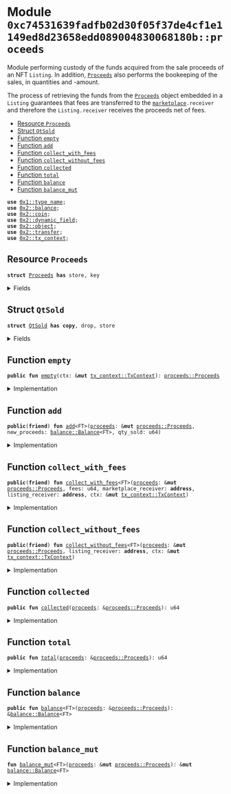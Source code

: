 <a name="0xc74531639fadfb02d30f05f37de4cf1e1149ed8d23658edd089004830068180b_proceeds"></a>

# Module `0xc74531639fadfb02d30f05f37de4cf1e1149ed8d23658edd089004830068180b::proceeds`

Module performing custody of the funds acquired from the sale proceeds of
an NFT <code>Listing</code>. In addition, <code><a href="proceeds.md#0xc74531639fadfb02d30f05f37de4cf1e1149ed8d23658edd089004830068180b_proceeds_Proceeds">Proceeds</a></code> also performs the bookeeping
of the sales, in quantities and <FT>-amount.

The process of retrieving the funds from the <code><a href="proceeds.md#0xc74531639fadfb02d30f05f37de4cf1e1149ed8d23658edd089004830068180b_proceeds_Proceeds">Proceeds</a></code> object embedded in
a <code>Listing</code> guarantees that fees are transferred to the <code><a href="marketplace.md#0xc74531639fadfb02d30f05f37de4cf1e1149ed8d23658edd089004830068180b_marketplace">marketplace</a>.receiver</code>
and therefore the <code>Listing.receiver</code> receives the proceeds net of fees.

- [Resource `Proceeds`](#0xc74531639fadfb02d30f05f37de4cf1e1149ed8d23658edd089004830068180b_proceeds_Proceeds)
- [Struct `QtSold`](#0xc74531639fadfb02d30f05f37de4cf1e1149ed8d23658edd089004830068180b_proceeds_QtSold)
- [Function `empty`](#0xc74531639fadfb02d30f05f37de4cf1e1149ed8d23658edd089004830068180b_proceeds_empty)
- [Function `add`](#0xc74531639fadfb02d30f05f37de4cf1e1149ed8d23658edd089004830068180b_proceeds_add)
- [Function `collect_with_fees`](#0xc74531639fadfb02d30f05f37de4cf1e1149ed8d23658edd089004830068180b_proceeds_collect_with_fees)
- [Function `collect_without_fees`](#0xc74531639fadfb02d30f05f37de4cf1e1149ed8d23658edd089004830068180b_proceeds_collect_without_fees)
- [Function `collected`](#0xc74531639fadfb02d30f05f37de4cf1e1149ed8d23658edd089004830068180b_proceeds_collected)
- [Function `total`](#0xc74531639fadfb02d30f05f37de4cf1e1149ed8d23658edd089004830068180b_proceeds_total)
- [Function `balance`](#0xc74531639fadfb02d30f05f37de4cf1e1149ed8d23658edd089004830068180b_proceeds_balance)
- [Function `balance_mut`](#0xc74531639fadfb02d30f05f37de4cf1e1149ed8d23658edd089004830068180b_proceeds_balance_mut)

<pre><code><b>use</b> <a href="">0x1::type_name</a>;
<b>use</b> <a href="">0x2::balance</a>;
<b>use</b> <a href="">0x2::coin</a>;
<b>use</b> <a href="">0x2::dynamic_field</a>;
<b>use</b> <a href="">0x2::object</a>;
<b>use</b> <a href="">0x2::transfer</a>;
<b>use</b> <a href="">0x2::tx_context</a>;
</code></pre>

<a name="0xc74531639fadfb02d30f05f37de4cf1e1149ed8d23658edd089004830068180b_proceeds_Proceeds"></a>

## Resource `Proceeds`

<pre><code><b>struct</b> <a href="proceeds.md#0xc74531639fadfb02d30f05f37de4cf1e1149ed8d23658edd089004830068180b_proceeds_Proceeds">Proceeds</a> <b>has</b> store, key
</code></pre>

<details>
<summary>Fields</summary>

<dl>
<dt>
<code>id: <a href="_UID">object::UID</a></code>
</dt>
<dd>

</dd>
<dt>
<code>qt_sold: <a href="proceeds.md#0xc74531639fadfb02d30f05f37de4cf1e1149ed8d23658edd089004830068180b_proceeds_QtSold">proceeds::QtSold</a></code>
</dt>
<dd>

</dd>
</dl>

</details>

<a name="0xc74531639fadfb02d30f05f37de4cf1e1149ed8d23658edd089004830068180b_proceeds_QtSold"></a>

## Struct `QtSold`

<pre><code><b>struct</b> <a href="proceeds.md#0xc74531639fadfb02d30f05f37de4cf1e1149ed8d23658edd089004830068180b_proceeds_QtSold">QtSold</a> <b>has</b> <b>copy</b>, drop, store
</code></pre>

<details>
<summary>Fields</summary>

<dl>
<dt>
<code>collected: u64</code>
</dt>
<dd>

</dd>
<dt>
<code>total: u64</code>
</dt>
<dd>

</dd>
</dl>

</details>

<a name="0xc74531639fadfb02d30f05f37de4cf1e1149ed8d23658edd089004830068180b_proceeds_empty"></a>

## Function `empty`

<pre><code><b>public</b> <b>fun</b> <a href="proceeds.md#0xc74531639fadfb02d30f05f37de4cf1e1149ed8d23658edd089004830068180b_proceeds_empty">empty</a>(ctx: &<b>mut</b> <a href="_TxContext">tx_context::TxContext</a>): <a href="proceeds.md#0xc74531639fadfb02d30f05f37de4cf1e1149ed8d23658edd089004830068180b_proceeds_Proceeds">proceeds::Proceeds</a>
</code></pre>

<details>
<summary>Implementation</summary>

<pre><code><b>public</b> <b>fun</b> <a href="proceeds.md#0xc74531639fadfb02d30f05f37de4cf1e1149ed8d23658edd089004830068180b_proceeds_empty">empty</a>(
    ctx: &<b>mut</b> TxContext,
): <a href="proceeds.md#0xc74531639fadfb02d30f05f37de4cf1e1149ed8d23658edd089004830068180b_proceeds_Proceeds">Proceeds</a> {
    <a href="proceeds.md#0xc74531639fadfb02d30f05f37de4cf1e1149ed8d23658edd089004830068180b_proceeds_Proceeds">Proceeds</a> {
        id: <a href="_new">object::new</a>(ctx),
        qt_sold: <a href="proceeds.md#0xc74531639fadfb02d30f05f37de4cf1e1149ed8d23658edd089004830068180b_proceeds_QtSold">QtSold</a> {collected: 0, total: 0},
    }
}
</code></pre>

</details>

<a name="0xc74531639fadfb02d30f05f37de4cf1e1149ed8d23658edd089004830068180b_proceeds_add"></a>

## Function `add`

<pre><code><b>public</b>(<b>friend</b>) <b>fun</b> <a href="proceeds.md#0xc74531639fadfb02d30f05f37de4cf1e1149ed8d23658edd089004830068180b_proceeds_add">add</a>&lt;FT&gt;(<a href="proceeds.md#0xc74531639fadfb02d30f05f37de4cf1e1149ed8d23658edd089004830068180b_proceeds">proceeds</a>: &<b>mut</b> <a href="proceeds.md#0xc74531639fadfb02d30f05f37de4cf1e1149ed8d23658edd089004830068180b_proceeds_Proceeds">proceeds::Proceeds</a>, new_proceeds: <a href="_Balance">balance::Balance</a>&lt;FT&gt;, qty_sold: u64)
</code></pre>

<details>
<summary>Implementation</summary>

<pre><code><b>public</b>(<b>friend</b>) <b>fun</b> <a href="proceeds.md#0xc74531639fadfb02d30f05f37de4cf1e1149ed8d23658edd089004830068180b_proceeds_add">add</a>&lt;FT&gt;(
    <a href="proceeds.md#0xc74531639fadfb02d30f05f37de4cf1e1149ed8d23658edd089004830068180b_proceeds">proceeds</a>: &<b>mut</b> <a href="proceeds.md#0xc74531639fadfb02d30f05f37de4cf1e1149ed8d23658edd089004830068180b_proceeds_Proceeds">Proceeds</a>,
    new_proceeds: Balance&lt;FT&gt;,
    qty_sold: u64,
) {
    <a href="proceeds.md#0xc74531639fadfb02d30f05f37de4cf1e1149ed8d23658edd089004830068180b_proceeds">proceeds</a>.qt_sold.total = <a href="proceeds.md#0xc74531639fadfb02d30f05f37de4cf1e1149ed8d23658edd089004830068180b_proceeds">proceeds</a>.qt_sold.total + qty_sold;

    <b>let</b> marker = <a href="_get">type_name::get</a>&lt;FT&gt;();
    <b>let</b> missing_df = !df::exists_with_type&lt;TypeName, Balance&lt;FT&gt;&gt;(
        &<a href="proceeds.md#0xc74531639fadfb02d30f05f37de4cf1e1149ed8d23658edd089004830068180b_proceeds">proceeds</a>.id, marker
    );

    <b>if</b> (missing_df) {
        df::add&lt;TypeName, Balance&lt;FT&gt;&gt;(
            &<b>mut</b> <a href="proceeds.md#0xc74531639fadfb02d30f05f37de4cf1e1149ed8d23658edd089004830068180b_proceeds">proceeds</a>.id,
            marker,
            new_proceeds,
        )
    } <b>else</b> {
        <b>let</b> <a href="">balance</a> = <a href="proceeds.md#0xc74531639fadfb02d30f05f37de4cf1e1149ed8d23658edd089004830068180b_proceeds_balance_mut">balance_mut</a>&lt;FT&gt;(<a href="proceeds.md#0xc74531639fadfb02d30f05f37de4cf1e1149ed8d23658edd089004830068180b_proceeds">proceeds</a>);

        <a href="_join">balance::join</a>(
            <a href="">balance</a>,
            new_proceeds
        );
    }
}
</code></pre>

</details>

<a name="0xc74531639fadfb02d30f05f37de4cf1e1149ed8d23658edd089004830068180b_proceeds_collect_with_fees"></a>

## Function `collect_with_fees`

<pre><code><b>public</b>(<b>friend</b>) <b>fun</b> <a href="proceeds.md#0xc74531639fadfb02d30f05f37de4cf1e1149ed8d23658edd089004830068180b_proceeds_collect_with_fees">collect_with_fees</a>&lt;FT&gt;(<a href="proceeds.md#0xc74531639fadfb02d30f05f37de4cf1e1149ed8d23658edd089004830068180b_proceeds">proceeds</a>: &<b>mut</b> <a href="proceeds.md#0xc74531639fadfb02d30f05f37de4cf1e1149ed8d23658edd089004830068180b_proceeds_Proceeds">proceeds::Proceeds</a>, fees: u64, marketplace_receiver: <b>address</b>, listing_receiver: <b>address</b>, ctx: &<b>mut</b> <a href="_TxContext">tx_context::TxContext</a>)
</code></pre>

<details>
<summary>Implementation</summary>

<pre><code><b>public</b>(<b>friend</b>) <b>fun</b> <a href="proceeds.md#0xc74531639fadfb02d30f05f37de4cf1e1149ed8d23658edd089004830068180b_proceeds_collect_with_fees">collect_with_fees</a>&lt;FT&gt;(
    <a href="proceeds.md#0xc74531639fadfb02d30f05f37de4cf1e1149ed8d23658edd089004830068180b_proceeds">proceeds</a>: &<b>mut</b> <a href="proceeds.md#0xc74531639fadfb02d30f05f37de4cf1e1149ed8d23658edd089004830068180b_proceeds_Proceeds">Proceeds</a>,
    fees: u64,
    marketplace_receiver: <b>address</b>,
    listing_receiver: <b>address</b>,
    ctx: &<b>mut</b> TxContext,
) {
    <b>let</b> <a href="">balance</a> = <a href="proceeds.md#0xc74531639fadfb02d30f05f37de4cf1e1149ed8d23658edd089004830068180b_proceeds_balance_mut">balance_mut</a>&lt;FT&gt;(<a href="proceeds.md#0xc74531639fadfb02d30f05f37de4cf1e1149ed8d23658edd089004830068180b_proceeds">proceeds</a>);
    <b>let</b> fee_balance = <a href="_split">balance::split</a>&lt;FT&gt;(
        <a href="">balance</a>,
        fees,
    );

    <b>let</b> fee = <a href="_from_balance">coin::from_balance</a>(fee_balance, ctx);

    <a href="_public_transfer">transfer::public_transfer</a>(
        fee,
        marketplace_receiver,
    );

    <b>let</b> balance_value = <a href="_value">balance::value</a>(<a href="">balance</a>);

    // Take the whole <a href="">balance</a>
    <b>let</b> proceeds_balance = <a href="_split">balance::split</a>&lt;FT&gt;(
        <a href="">balance</a>,
        balance_value,
    );

    <b>let</b> proceeds_coin = <a href="_from_balance">coin::from_balance</a>(proceeds_balance, ctx);

    <a href="_public_transfer">transfer::public_transfer</a>(
        proceeds_coin,
        listing_receiver,
    );
}
</code></pre>

</details>

<a name="0xc74531639fadfb02d30f05f37de4cf1e1149ed8d23658edd089004830068180b_proceeds_collect_without_fees"></a>

## Function `collect_without_fees`

<pre><code><b>public</b>(<b>friend</b>) <b>fun</b> <a href="proceeds.md#0xc74531639fadfb02d30f05f37de4cf1e1149ed8d23658edd089004830068180b_proceeds_collect_without_fees">collect_without_fees</a>&lt;FT&gt;(<a href="proceeds.md#0xc74531639fadfb02d30f05f37de4cf1e1149ed8d23658edd089004830068180b_proceeds">proceeds</a>: &<b>mut</b> <a href="proceeds.md#0xc74531639fadfb02d30f05f37de4cf1e1149ed8d23658edd089004830068180b_proceeds_Proceeds">proceeds::Proceeds</a>, listing_receiver: <b>address</b>, ctx: &<b>mut</b> <a href="_TxContext">tx_context::TxContext</a>)
</code></pre>

<details>
<summary>Implementation</summary>

<pre><code><b>public</b>(<b>friend</b>) <b>fun</b> <a href="proceeds.md#0xc74531639fadfb02d30f05f37de4cf1e1149ed8d23658edd089004830068180b_proceeds_collect_without_fees">collect_without_fees</a>&lt;FT&gt;(
    <a href="proceeds.md#0xc74531639fadfb02d30f05f37de4cf1e1149ed8d23658edd089004830068180b_proceeds">proceeds</a>: &<b>mut</b> <a href="proceeds.md#0xc74531639fadfb02d30f05f37de4cf1e1149ed8d23658edd089004830068180b_proceeds_Proceeds">Proceeds</a>,
    listing_receiver: <b>address</b>,
    ctx: &<b>mut</b> TxContext,
) {
    <b>let</b> <a href="">balance</a> = <a href="proceeds.md#0xc74531639fadfb02d30f05f37de4cf1e1149ed8d23658edd089004830068180b_proceeds_balance_mut">balance_mut</a>&lt;FT&gt;(<a href="proceeds.md#0xc74531639fadfb02d30f05f37de4cf1e1149ed8d23658edd089004830068180b_proceeds">proceeds</a>);
    <b>let</b> balance_value = <a href="_value">balance::value</a>(<a href="">balance</a>);

    // Take the whole <a href="">balance</a>
    <b>let</b> proceeds_balance = <a href="_split">balance::split</a>&lt;FT&gt;(
        <a href="">balance</a>,
        balance_value,
    );

    <b>let</b> proceeds_coin = <a href="_from_balance">coin::from_balance</a>(proceeds_balance, ctx);

    <a href="_public_transfer">transfer::public_transfer</a>(
        proceeds_coin,
        listing_receiver,
    );
}
</code></pre>

</details>

<a name="0xc74531639fadfb02d30f05f37de4cf1e1149ed8d23658edd089004830068180b_proceeds_collected"></a>

## Function `collected`

<pre><code><b>public</b> <b>fun</b> <a href="proceeds.md#0xc74531639fadfb02d30f05f37de4cf1e1149ed8d23658edd089004830068180b_proceeds_collected">collected</a>(<a href="proceeds.md#0xc74531639fadfb02d30f05f37de4cf1e1149ed8d23658edd089004830068180b_proceeds">proceeds</a>: &<a href="proceeds.md#0xc74531639fadfb02d30f05f37de4cf1e1149ed8d23658edd089004830068180b_proceeds_Proceeds">proceeds::Proceeds</a>): u64
</code></pre>

<details>
<summary>Implementation</summary>

<pre><code><b>public</b> <b>fun</b> <a href="proceeds.md#0xc74531639fadfb02d30f05f37de4cf1e1149ed8d23658edd089004830068180b_proceeds_collected">collected</a>(<a href="proceeds.md#0xc74531639fadfb02d30f05f37de4cf1e1149ed8d23658edd089004830068180b_proceeds">proceeds</a>: &<a href="proceeds.md#0xc74531639fadfb02d30f05f37de4cf1e1149ed8d23658edd089004830068180b_proceeds_Proceeds">Proceeds</a>): u64 {
    <a href="proceeds.md#0xc74531639fadfb02d30f05f37de4cf1e1149ed8d23658edd089004830068180b_proceeds">proceeds</a>.qt_sold.collected
}
</code></pre>

</details>

<a name="0xc74531639fadfb02d30f05f37de4cf1e1149ed8d23658edd089004830068180b_proceeds_total"></a>

## Function `total`

<pre><code><b>public</b> <b>fun</b> <a href="proceeds.md#0xc74531639fadfb02d30f05f37de4cf1e1149ed8d23658edd089004830068180b_proceeds_total">total</a>(<a href="proceeds.md#0xc74531639fadfb02d30f05f37de4cf1e1149ed8d23658edd089004830068180b_proceeds">proceeds</a>: &<a href="proceeds.md#0xc74531639fadfb02d30f05f37de4cf1e1149ed8d23658edd089004830068180b_proceeds_Proceeds">proceeds::Proceeds</a>): u64
</code></pre>

<details>
<summary>Implementation</summary>

<pre><code><b>public</b> <b>fun</b> <a href="proceeds.md#0xc74531639fadfb02d30f05f37de4cf1e1149ed8d23658edd089004830068180b_proceeds_total">total</a>(<a href="proceeds.md#0xc74531639fadfb02d30f05f37de4cf1e1149ed8d23658edd089004830068180b_proceeds">proceeds</a>: &<a href="proceeds.md#0xc74531639fadfb02d30f05f37de4cf1e1149ed8d23658edd089004830068180b_proceeds_Proceeds">Proceeds</a>): u64 {
    <a href="proceeds.md#0xc74531639fadfb02d30f05f37de4cf1e1149ed8d23658edd089004830068180b_proceeds">proceeds</a>.qt_sold.total
}
</code></pre>

</details>

<a name="0xc74531639fadfb02d30f05f37de4cf1e1149ed8d23658edd089004830068180b_proceeds_balance"></a>

## Function `balance`

<pre><code><b>public</b> <b>fun</b> <a href="">balance</a>&lt;FT&gt;(<a href="proceeds.md#0xc74531639fadfb02d30f05f37de4cf1e1149ed8d23658edd089004830068180b_proceeds">proceeds</a>: &<a href="proceeds.md#0xc74531639fadfb02d30f05f37de4cf1e1149ed8d23658edd089004830068180b_proceeds_Proceeds">proceeds::Proceeds</a>): &<a href="_Balance">balance::Balance</a>&lt;FT&gt;
</code></pre>

<details>
<summary>Implementation</summary>

<pre><code><b>public</b> <b>fun</b> <a href="">balance</a>&lt;FT&gt;(<a href="proceeds.md#0xc74531639fadfb02d30f05f37de4cf1e1149ed8d23658edd089004830068180b_proceeds">proceeds</a>: &<a href="proceeds.md#0xc74531639fadfb02d30f05f37de4cf1e1149ed8d23658edd089004830068180b_proceeds_Proceeds">Proceeds</a>): &Balance&lt;FT&gt; {
    df::borrow(
        &<a href="proceeds.md#0xc74531639fadfb02d30f05f37de4cf1e1149ed8d23658edd089004830068180b_proceeds">proceeds</a>.id,
        <a href="_get">type_name::get</a>&lt;FT&gt;(),
    )
}
</code></pre>

</details>

<a name="0xc74531639fadfb02d30f05f37de4cf1e1149ed8d23658edd089004830068180b_proceeds_balance_mut"></a>

## Function `balance_mut`

<pre><code><b>fun</b> <a href="proceeds.md#0xc74531639fadfb02d30f05f37de4cf1e1149ed8d23658edd089004830068180b_proceeds_balance_mut">balance_mut</a>&lt;FT&gt;(<a href="proceeds.md#0xc74531639fadfb02d30f05f37de4cf1e1149ed8d23658edd089004830068180b_proceeds">proceeds</a>: &<b>mut</b> <a href="proceeds.md#0xc74531639fadfb02d30f05f37de4cf1e1149ed8d23658edd089004830068180b_proceeds_Proceeds">proceeds::Proceeds</a>): &<b>mut</b> <a href="_Balance">balance::Balance</a>&lt;FT&gt;
</code></pre>

<details>
<summary>Implementation</summary>

<pre><code><b>fun</b> <a href="proceeds.md#0xc74531639fadfb02d30f05f37de4cf1e1149ed8d23658edd089004830068180b_proceeds_balance_mut">balance_mut</a>&lt;FT&gt;(
    <a href="proceeds.md#0xc74531639fadfb02d30f05f37de4cf1e1149ed8d23658edd089004830068180b_proceeds">proceeds</a>: &<b>mut</b> <a href="proceeds.md#0xc74531639fadfb02d30f05f37de4cf1e1149ed8d23658edd089004830068180b_proceeds_Proceeds">Proceeds</a>,
): &<b>mut</b> Balance&lt;FT&gt; {
    df::borrow_mut(
        &<b>mut</b> <a href="proceeds.md#0xc74531639fadfb02d30f05f37de4cf1e1149ed8d23658edd089004830068180b_proceeds">proceeds</a>.id,
        <a href="_get">type_name::get</a>&lt;FT&gt;(),
    )
}
</code></pre>

</details>
